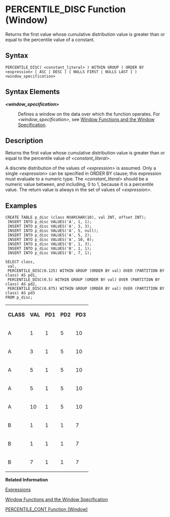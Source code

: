 <!-- loiod8394326f65e4fd9aa5a9750755b4665 -->

# PERCENTILE\_DISC Function \(Window\)

Returns the first value whose cumulative distribution value is greater than or equal to the percentile value of a constant.



<a name="loiod8394326f65e4fd9aa5a9750755b4665__sql_function_abs_1sql_function_abs_syntax"/>

## Syntax

```
PERCENTILE_DISC( <constant_literal> ) WITHIN GROUP ( ORDER BY <expression> [ ASC | DESC ] [ NULLS FIRST | NULLS LAST ] ) <window_specification>
```



<a name="loiod8394326f65e4fd9aa5a9750755b4665__section_fsc_rcq_4fb"/>

## Syntax Elements


<dl>
<dt><b>

*<window\_specification\>*

</b></dt>
<dd>

Defines a window on the data over which the function operates. For *<window\_specification\>*, see [Window Functions and the Window Specification](window-functions-and-the-window-specification-20a3533.md).



</dd>
</dl>



<a name="loiod8394326f65e4fd9aa5a9750755b4665__section_qbk_wg4_sfb"/>

## Description

Returns the first value whose cumulative distribution value is greater than or equal to the percentile value of *<constant\_literal\>*.

A discrete distribution of the values of *<expression\>* is assumed. Only a single *<expression\>* can be specified in ORDER BY clause; this expression must evaluate to a numeric type. The *<constant\_literal\>* should be a numeric value between, and including, 0 to 1, because it is a percentile value. The return value is always in the set of values of *<expression\>*.



<a name="loiod8394326f65e4fd9aa5a9750755b4665__section_n41_jbl_d1b"/>

## Examples

```
CREATE TABLE p_disc (class NVARCHAR(10), val INT, offset INT);
 INSERT INTO p_disc VALUES('A', 1, 1);
 INSERT INTO p_disc VALUES('A', 3, 3);
 INSERT INTO p_disc VALUES('A', 5, null);
 INSERT INTO p_disc VALUES('A', 5, 2);
 INSERT INTO p_disc VALUES('A', 10, 0);
 INSERT INTO p_disc VALUES('B', 1, 3);
 INSERT INTO p_disc VALUES('B', 1, 1);
 INSERT INTO p_disc VALUES('B', 7, 1);
```

```
SELECT class, 
 val, 
 PERCENTILE_DISC(0.125) WITHIN GROUP (ORDER BY val) OVER (PARTITION BY class) AS pd1, 
 PERCENTILE_DISC(0.5) WITHIN GROUP (ORDER BY val) OVER (PARTITION BY class) AS pd2, 
 PERCENTILE_DISC(0.875) WITHIN GROUP (ORDER BY val) OVER (PARTITION BY class) AS pd3
FROM p_disc;
```


<table>
<tr>
<th valign="top">

CLASS



</th>
<th valign="top">

VAL



</th>
<th valign="top">

PD1



</th>
<th valign="top">

PD2



</th>
<th valign="top">

PD3



</th>
</tr>
<tr>
<td valign="top">

A



</td>
<td valign="top">

1



</td>
<td valign="top">

1



</td>
<td valign="top">

5



</td>
<td valign="top">

10



</td>
</tr>
<tr>
<td valign="top">

A



</td>
<td valign="top">

3



</td>
<td valign="top">

1



</td>
<td valign="top">

5



</td>
<td valign="top">

10



</td>
</tr>
<tr>
<td valign="top">

A



</td>
<td valign="top">

5



</td>
<td valign="top">

1



</td>
<td valign="top">

5



</td>
<td valign="top">

10



</td>
</tr>
<tr>
<td valign="top">

A



</td>
<td valign="top">

5



</td>
<td valign="top">

1



</td>
<td valign="top">

5



</td>
<td valign="top">

10



</td>
</tr>
<tr>
<td valign="top">

A



</td>
<td valign="top">

10



</td>
<td valign="top">

1



</td>
<td valign="top">

5



</td>
<td valign="top">

10



</td>
</tr>
<tr>
<td valign="top">

B



</td>
<td valign="top">

1



</td>
<td valign="top">

1



</td>
<td valign="top">

1



</td>
<td valign="top">

7



</td>
</tr>
<tr>
<td valign="top">

B



</td>
<td valign="top">

1



</td>
<td valign="top">

1



</td>
<td valign="top">

1



</td>
<td valign="top">

7



</td>
</tr>
<tr>
<td valign="top">

B



</td>
<td valign="top">

7



</td>
<td valign="top">

1



</td>
<td valign="top">

1



</td>
<td valign="top">

7



</td>
</tr>
</table>

**Related Information**  


[Expressions](../expressions-20a4389.md "An expression is a clause that can be evaluated to return values.")

[Window Functions and the Window Specification](window-functions-and-the-window-specification-20a3533.md "Window functions allow you to perform analytic operations over a set of input rows.")

[PERCENTILE\_CONT Function \(Window\)](percentile-cont-function-window-3028c19.md "Returns an interpolated value using the percentile value of a constant.")

